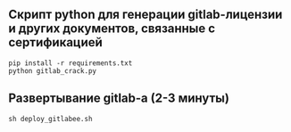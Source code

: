 ## Скрипт python для генерации gitlab-лицензии и других документов, связанные с сертификацией
```
pip install -r requirements.txt
python gitlab_crack.py
```
## Развертывание gitlab-a (2-3 минуты)
```
sh deploy_gitlabee.sh
```


